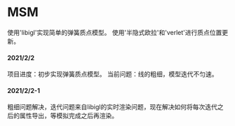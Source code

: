 # MSM
使用'libigl'实现简单的弹簧质点模型。
使用'半隐式欧拉'和'verlet'进行质点位置更新。

#### 2021/2/2
  项目进度：初步实现弹簧质点模型。
  当前问题：线的粗细，模型迭代不匀速。

#### 2021/2/2-1

 粗细问题解决，迭代问题来自libigl的实时渲染问题，现在解决如何将每次迭代之后的属性导出，等模拟完成之后再渲染。
